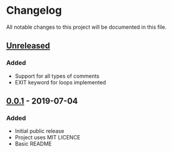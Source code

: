 # Changelog
All notable changes to this project will be documented in this file.

## [Unreleased]
### Added
 - Support for all types of comments
 - EXIT keyword for loops implemented

## [0.0.1] - 2019-07-04
### Added
 - Initial public release
 - Project uses MIT LICENCE
 - Basic README

[Unreleased]: https://github.com/masscry/deci.vm/compare/v0.0.1...HEAD
[0.0.1]: https://github.com/masscry/deci.vm/releases/tag/v0.0.1
